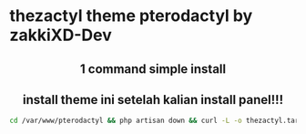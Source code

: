 # thezactyl theme pterodactyl by zakkiXD-Dev 

<div align=center>

## 1 command simple install 
## install theme ini setelah kalian install panel!!!

```sh
cd /var/www/pterodactyl && php artisan down && curl -L -o thezactyl.tar.gz https://github.com/MrLow12/theme/latest/thezactyl.tar.gz && tar -xzvf thezactyl.tar.gz && rm -f thezactyl.tar.gz && chmod -R 755 storage/ bootstrap/cache && composer require asbiin/laravel-webauthn -y && composer install --no-dev --optimize-autoloader -y && php artisan optimize:clear && php artisan migrate --seed --force -y && chown -R www-data:www-data /var/www/pterodactyl/* && php artisan queue:restart && php artisan up
```
